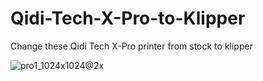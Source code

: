 # Qidi-Tech-X-Pro-to-Klipper
Change these Qidi Tech X-Pro printer from stock to klipper 


![pro1_1024x1024@2x](https://github.com/user-attachments/assets/cdcc8368-f0c0-4575-84e6-979b106c4704)
